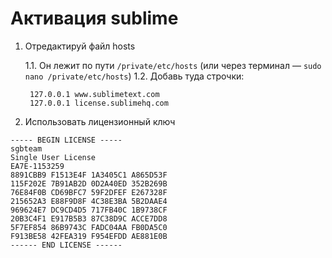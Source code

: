 # Активация sublime #

1. Отредактируй файл hosts

    1.1. Он лежит по пути `/private/etc/hosts` (или через терминал — `sudo nano /private/etc/hosts`)
    1.2. Добавь туда строчки:

        127.0.0.1 www.sublimetext.com
        127.0.0.1 license.sublimehq.com

2. Использовать лицензионный ключ
```
----- BEGIN LICENSE -----
sgbteam
Single User License
EA7E-1153259
8891CBB9 F1513E4F 1A3405C1 A865D53F
115F202E 7B91AB2D 0D2A40ED 352B269B
76E84F0B CD69BFC7 59F2DFEF E267328F
215652A3 E88F9D8F 4C38E3BA 5B2DAAE4
969624E7 DC9CD4D5 717FB40C 1B9738CF
20B3C4F1 E917B5B3 87C38D9C ACCE7DD8
5F7EF854 86B9743C FADC04AA FB0DA5C0
F913BE58 42FEA319 F954EFDD AE881E0B
------ END LICENSE ------
```